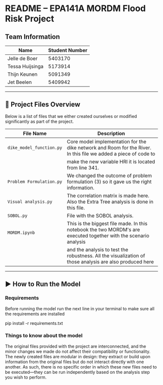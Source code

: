 #  README – EPA141A MORDM Flood Risk Project

##  Team Information

| Name            | Student Number |
|-----------------|----------------|
| Jelle de Boer   | 5403170        |
| Tessa Huijsinga | 5173914        |
| Thijn Keunen    | 5091349        |
| Jet Beelen      | 5409942        |
---

## 📂 Project Files Overview

Below is a list of files that we either created ourselves or modified significantly as part of the project.

| File Name                | Description                                                                                                      |
|--------------------------|------------------------------------------------------------------------------------------------------------------|
| `dike_model_function.py` | Core model implementation for the dike network and Room for the River. In  this file we added a piece of code to |
|                          | make the new variable HRI it is located from line 341.                                                           |
| `Problem Formulation.py` | We changed the outcome of problem formulation (3) so it gave us the right information.                           |
| `Visual analysis.py`     | The correlation matrix is made here. Also the Extra Tree analysis is done in this file.                          |
| `SOBOL.py`               | File with the SOBOL analysis.                                                                                    |
| `MORDM.ipynb`            | This is the biggest file made. In this notebook the two MORDM's are executed together with the scenario analysis |
|                          | and the analysis to test the robustness. All the visualization of those analysis are also produced here          | 
                                                                                                 

---

## ▶ How to Run the Model

### Requirements
Before running the model run the next line in your terminal to make sure all the requirements are installed 

pip install -r requirements.txt

### Things to know about the model
The original files provided with the project are interconnected, and the minor changes we made do not affect their compatibility or functionality.
The newly created files are modular in design: they extract or build upon information from the original files but do not interact directly with one another.
As such, there is no specific order in which these new files need to be executed—they can be run independently based on the analysis step you wish to perform.

